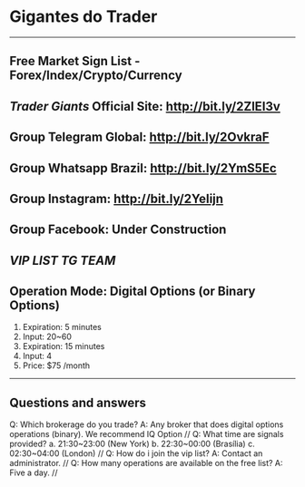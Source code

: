 # Gigantes do Trader
--------------------------------------------------------------------------
Free Market Sign List - Forex/Index/Crypto/Currency
--------------------------------------------------------------------------


*Trader Giants*
Official Site: http://bit.ly/2ZlEI3v
--------------------------------------------------------------------------
Group Telegram Global: http://bit.ly/2OvkraF
--------------------------------------------------------------------------
Group Whatsapp Brazil: http://bit.ly/2YmS5Ec
--------------------------------------------------------------------------
Group Instagram: http://bit.ly/2YeIijn
--------------------------------------------------------------------------
Group Facebook: Under Construction
--------------------------------------------------------------------------


*VIP LIST TG TEAM*
--
Operation Mode: Digital Options (or Binary Options)
--
1. Expiration: 5 minutes
2. Input: 20~60
3. Expiration: 15 minutes
4. Input: 4
5. Price: $75 /month
--------------------------------------------------------------------------


Questions and answers
--------------------------------------------------------------------------
Q: Which brokerage do you trade?
A: Any broker that does digital options operations (binary). We recommend IQ Option
//
Q: What time are signals provided?
a. 21:30~23:00 (New York)
b. 22:30~00:00 (Brasília)
c. 02:30~04:00 (London)
//
Q: How do i join the vip list?
A: Contact an administrator.
//
Q: How many operations are available on the free list?
A: Five a day.
//
